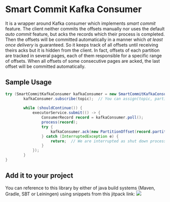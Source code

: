 # Smart Commit Kafka Consumer
It is a wrapper around Kafka consumer which implements *smart commit* feature.
The client neither commits the offsets manually nor uses the default *auto commit* feature,
but acks the records which their process is completed.
Then the offsets will be committed automatically in a manner which *at least once delivery*
is guaranteed. 
So it keeps track of all offsets until receiving theirs acks  but it is hidden
from the client. In fact, offsets of each partition are tracked in several
pages, each of them responsible for a specific range of offsets.
When all offsets of some consecutive pages are acked, the last offset will be committed
automatically.

## Sample Usage
```java
try (SmartCommitKafkaConsumer kafkaConsumer = new SmartCommitKafkaConsumer(consumerProperties)) {
        kafkaConsumer.subscribe(topic);  // You can assign(topic, partitions) instead.
  
        while (shouldContinue()) {
            executorService.submit(() -> {
                ConsumerRecord record = kafkaConsumer.poll();
                process(record);
                try {
                    kafkaConsumer.ack(new PartitionOffset(record.partition(), record.offset()));
                } catch (InterruptedException e) {
                    return;  // We are interrupted as shut down process. So better to give it up.
                }
            });
        }
}
```
## Add it to your project
You can reference to this library by either of java build systems (Maven, Gradle, SBT or Leiningen) using snippets from this jitpack link:
[![](https://jitpack.io/v/sahabpardaz/smart-commit-kafka-consumer.svg)](https://jitpack.io/#sahabpardaz/smart-commit-kafka-consumer)
